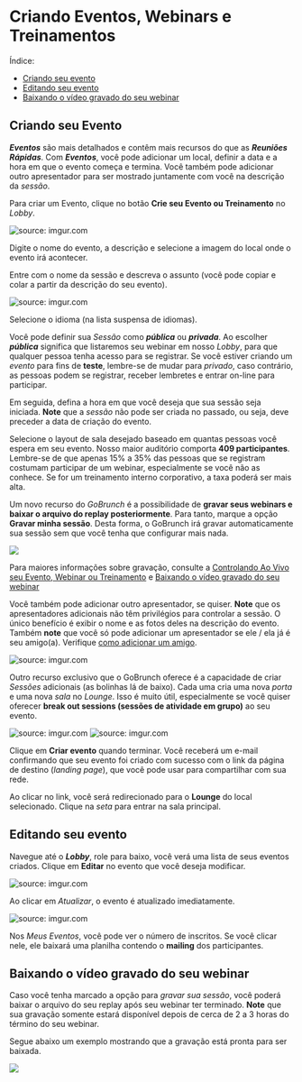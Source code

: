 

# Criando Eventos, Webinars e Treinamentos

Índice:

- [Criando seu evento](#criando-seu-evento)
- [Editando seu evento](#editando-seu-evento)
- [Baixando o vídeo gravado do seu webinar](#baixando-o-video-gravado-do-seu-webinar)

## Criando seu Evento

***Eventos*** são mais detalhados e contêm mais recursos do que as ***Reuniões Rápidas***. Com **_Eventos_**, você pode adicionar um local, definir a data e a hora em que o evento começa e termina. Você também pode adicionar outro apresentador para ser mostrado juntamente com você na descrição da *sessão*.

Para criar um Evento, clique no botão **Crie seu Evento ou Treinamento** no _Lobby_.

<img src="https://i.imgur.com/loDyMdm.png" title="source: imgur.com" />

Digite o nome do evento, a descrição e selecione a imagem do local onde o evento irá acontecer. 

Entre com o nome da sessão e descreva o assunto (você pode copiar e colar a partir da descrição do seu evento).

<img src="https://i.imgur.com/anyBLfm.png" title="source: imgur.com" />

Selecione o idioma (na lista suspensa de idiomas).

Você pode definir sua _Sessão_ como **_pública_** ou **_privada_**. Ao escolher **_pública_** significa que listaremos seu webinar em nosso *Lobby*, para que qualquer pessoa tenha acesso para se registrar. Se você estiver criando um _evento_ para fins de **teste**, lembre-se de mudar para _privado_, caso contrário, as pessoas podem se registrar, receber lembretes e entrar on-line para participar.

Em seguida, defina a hora em que você deseja que sua sessão seja iniciada. **Note** que a _sessão_ não pode ser criada no passado, ou seja, deve preceder a data de criação do evento.

Selecione o layout de sala desejado baseado em quantas pessoas você espera em seu evento. Nosso maior auditório comporta **409 participantes**. Lembre-se de que apenas 15% a 35% das pessoas que se registram costumam participar de um webinar, especialmente se você não as conhece. Se for um treinamento interno corporativo, a taxa poderá ser mais alta.

Um novo recurso do *GoBrunch* é a possibilidade de **gravar seus webinars e baixar o arquivo do replay posteriormente**. Para tanto, marque a opção **Gravar minha sessão**. Desta forma, o GoBrunch irá gravar automaticamente sua sessão sem que você tenha que configurar mais nada. 

<img src="http://funkyimg.com/i/2Lzp6.png">

Para maiores informações sobre gravação, consulte a [Controlando Ao Vivo seu Evento, Webinar ou Treinamento](goinglive.md) e [Baixando o vídeo gravado do seu webinar](#baixando-o-video-gravado-do-seu-webinar)

Você também pode adicionar outro apresentador, se quiser. **Note** que os apresentadores adicionais não têm privilégios para controlar a sessão. O único benefício é exibir o nome e as fotos deles na descrição do evento. Também **note** que você só pode adicionar um apresentador se ele / ela já é seu amigo(a). Verifique [como adicionar um amigo](friends.md).

<img src="https://i.imgur.com/STU0Uqn.png" title="source: imgur.com" />

  
Outro recurso exclusivo que o GoBrunch oferece é a capacidade de criar _Sessões_ adicionais (as bolinhas lá de baixo). Cada uma cria uma nova _porta_ e uma nova _sala_ no _Lounge_. Isso é muito útil, especialmente se você quiser oferecer **break out sessions (sessões de atividade em grupo)** ao seu evento.

<img src="https://i.imgur.com/DjAgVWC.png" title="source: imgur.com" />
<img src="https://i.imgur.com/vJ0sIht.png" title="source: imgur.com" />


Clique em **Criar evento** quando terminar. Você receberá um e-mail confirmando que seu evento foi criado com sucesso com o link da página de destino (*landing page*), que você pode usar para compartilhar com sua rede.

Ao clicar no link, você será redirecionado para o **Lounge** do local selecionado. Clique na _seta_ para entrar na sala principal.

## Editando seu evento

Navegue até o **_Lobby_**, role para baixo, você verá uma lista de seus eventos criados. Clique em **Editar** no evento que você deseja modificar.

<img src="https://i.imgur.com/1Cy27NA.png" title="source: imgur.com" /></a>

Ao clicar em _Atualizar_, o evento é atualizado imediatamente.

<img src="https://i.imgur.com/dnrNqCr.png" title="source: imgur.com" /></a>

Nos *Meus Eventos*, você pode ver o número de inscritos. Se você clicar nele, ele baixará uma planilha contendo o **mailing** dos participantes.

## Baixando o vídeo gravado do seu webinar

Caso você tenha marcado a opção para *gravar sua sessão*, você poderá baixar o arquivo do seu replay após seu webinar ter terminado. **Note** que sua gravação somente estará disponível depois de cerca de 2 a 3 horas do término do seu webinar. 

Segue abaixo um exemplo mostrando que a gravação está pronta para ser baixada.

<img src="https://i.imgur.com/aoBSXPX.png">
